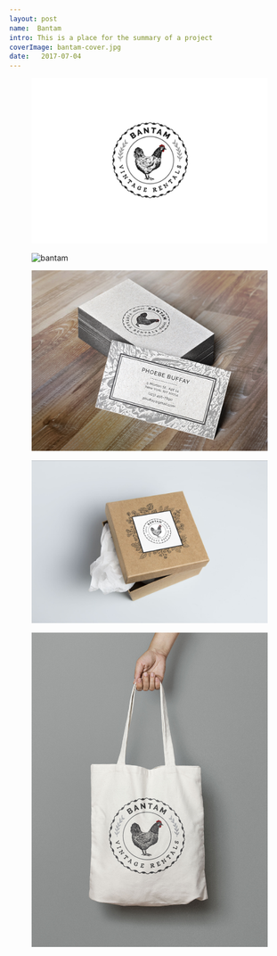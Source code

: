 ```yaml
---
layout: post
name:  Bantam
intro: This is a place for the summary of a project
coverImage: bantam-cover.jpg
date:   2017-07-04
---
```



<figure>
    <img src="../img/bantam-1.jpg" alt="bantam" />
</figure>
<figure>
    <img src="../img/bantam-2.jpg" alt="bantam" />
</figure>
<figure>
    <img src="../img/bantam-3.jpg" alt="bantam" />
</figure>
<figure>
    <img src="../img/bantam-4.jpg" alt="bantam" />
</figure>
<figure>
    <img src="../img/bantam-5.jpg" alt="bantam" />
</figure>
